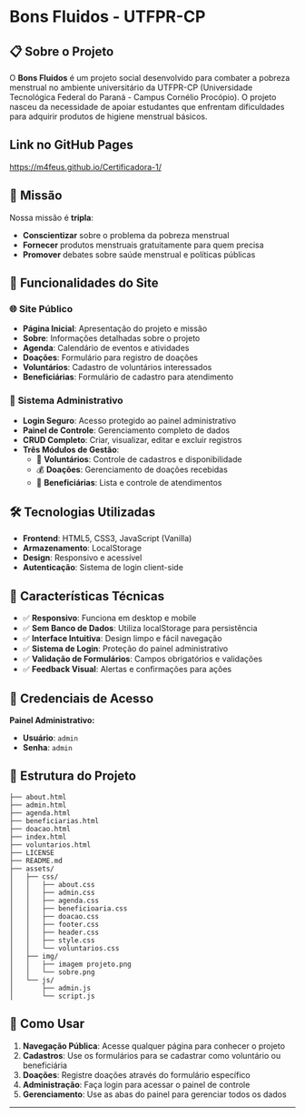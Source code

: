 # Bons Fluidos - UTFPR-CP

## 📋 Sobre o Projeto

O **Bons Fluidos** é um projeto social desenvolvido para combater a pobreza menstrual no ambiente universitário da UTFPR-CP (Universidade Tecnológica Federal do Paraná - Campus Cornélio Procópio). O projeto nasceu da necessidade de apoiar estudantes que enfrentam dificuldades para adquirir produtos de higiene menstrual básicos.

## Link no GitHub Pages
https://m4feus.github.io/Certificadora-1/

## 🎯 Missão

Nossa missão é **tripla**:
- **Conscientizar** sobre o problema da pobreza menstrual
- **Fornecer** produtos menstruais gratuitamente para quem precisa
- **Promover** debates sobre saúde menstrual e políticas públicas

## 🚀 Funcionalidades do Site

### 🌐 **Site Público**
- **Página Inicial**: Apresentação do projeto e missão
- **Sobre**: Informações detalhadas sobre o projeto
- **Agenda**: Calendário de eventos e atividades
- **Doações**: Formulário para registro de doações
- **Voluntários**: Cadastro de voluntários interessados
- **Beneficiárias**: Formulário de cadastro para atendimento

### 🔐 **Sistema Administrativo**
- **Login Seguro**: Acesso protegido ao painel administrativo
- **Painel de Controle**: Gerenciamento completo de dados
- **CRUD Completo**: Criar, visualizar, editar e excluir registros
- **Três Módulos de Gestão**:
  - 👥 **Voluntários**: Controle de cadastros e disponibilidade
  - 💰 **Doações**: Gerenciamento de doações recebidas
  - 🎯 **Beneficiárias**: Lista e controle de atendimentos

## 🛠️ Tecnologias Utilizadas

- **Frontend**: HTML5, CSS3, JavaScript (Vanilla)
- **Armazenamento**: LocalStorage
- **Design**: Responsivo e acessível
- **Autenticação**: Sistema de login client-side

## 📱 Características Técnicas

- ✅ **Responsivo**: Funciona em desktop e mobile
- ✅ **Sem Banco de Dados**: Utiliza localStorage para persistência
- ✅ **Interface Intuitiva**: Design limpo e fácil navegação
- ✅ **Sistema de Login**: Proteção do painel administrativo
- ✅ **Validação de Formulários**: Campos obrigatórios e validações
- ✅ **Feedback Visual**: Alertas e confirmações para ações

## 🔑 Credenciais de Acesso

**Painel Administrativo:**
- **Usuário**: `admin`
- **Senha**: `admin`

## 📂 Estrutura do Projeto

```
├── about.html
├── admin.html
├── agenda.html
├── beneficiarias.html
├── doacao.html
├── index.html
├── voluntarios.html
├── LICENSE
├── README.md
├── assets/
│   ├── css/
│   │   ├── about.css
│   │   ├── admin.css
│   │   ├── agenda.css
│   │   ├── beneficioaria.css
│   │   ├── doacao.css
│   │   ├── footer.css
│   │   ├── header.css
│   │   ├── style.css
│   │   └── voluntarios.css
│   ├── img/
│   │   ├── imagem projeto.png
│   │   └── sobre.png
│   └── js/
│       ├── admin.js
│       └── script.js
```

## 🎨 Como Usar

1. **Navegação Pública**: Acesse qualquer página para conhecer o projeto
2. **Cadastros**: Use os formulários para se cadastrar como voluntário ou beneficiária
3. **Doações**: Registre doações através do formulário específico
4. **Administração**: Faça login para acessar o painel de controle
5. **Gerenciamento**: Use as abas do painel para gerenciar todos os dados

---


